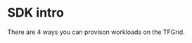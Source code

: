 # SDK intro

There are 4 ways you can provison workloads on the TFGrid.
<!--
TODO Complete the description of the chat interface to 3bot.
TODO Complete the differnet chatflows that are available in the 3bot
TODO Find and add the manual how to create your own, private chatflows.
-->



